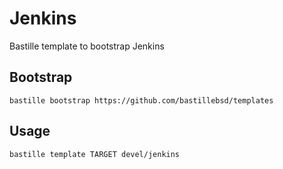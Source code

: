 # Jenkins
Bastille template to bootstrap Jenkins

## Bootstrap
```shell
bastille bootstrap https://github.com/bastillebsd/templates
```

## Usage
```shell
bastille template TARGET devel/jenkins
```
